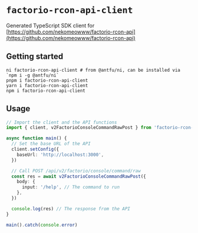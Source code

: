 # `factorio-rcon-api-client`

Generated TypeScript SDK client for [https://github.com/nekomeowww/factorio-rcon-api](https://github.com/nekomeowww/factorio-rcon-api)

## Getting started

```shell
ni factorio-rcon-api-client # from @antfu/ni, can be installed via `npm i -g @antfu/ni`
pnpm i factorio-rcon-api-client
yarn i factorio-rcon-api-client
npm i factorio-rcon-api-client
```

## Usage

```ts
// Import the client and the API functions
import { client, v2FactorioConsoleCommandRawPost } from 'factorio-rcon-api-client'

async function main() {
  // Set the base URL of the API
  client.setConfig({
    baseUrl: 'http://localhost:3000',
  })

  // Call POST /api/v2/factorio/console/command/raw
  const res = await v2FactorioConsoleCommandRawPost({
    body: {
      input: '/help', // The command to run
    },
  })

  console.log(res) // The response from the API
}

main().catch(console.error)
```
